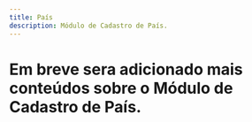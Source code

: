 ```yaml
---
title: País
description: Módulo de Cadastro de País.
---
```


# Em breve sera adicionado mais conteúdos sobre o Módulo de Cadastro de País.